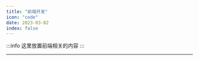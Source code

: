 ```yaml
---
title: "前端开发"
icon: "code"
date: 2023-03-02
index: false
---
```


:::info
这里放置前端相关的内容
:::

--- 
<AutoCatalog />